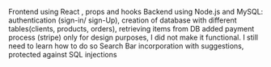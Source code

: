 Frontend using React , props and hooks
Backend using Node.js and MySQL: authentication (sign-in/ sign-Up), creation of database with different tables(clients, products, orders), retrieving items from DB
added payment process (stripe) only for design purposes, I did not make it functional. I still need to learn how to do so
Search Bar incorporation with suggestions, protected against SQL injections
